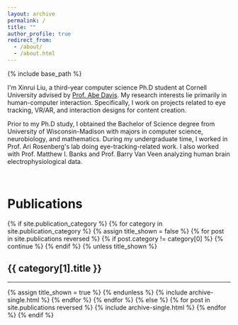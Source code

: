 ```yaml
---
layout: archive
permalink: /
title: ""
author_profile: true
redirect_from: 
  - /about/
  - /about.html
---
```


{% include base_path %}

I'm Xinrui Liu, a third-year computer science Ph.D student at Cornell University advised by [Prof. Abe Davis](https://abedavis.com/). My research interests lie primarily in human-computer interaction. Specifically, I work on projects related to eye tracking, VR/AR, and interaction designs for content creation. 

Prior to my Ph.D study, I obtained the Bachelor of Science degree from University of Wisconsin-Madison with majors in computer science, neurobiology, and mathematics. During my undergraduate time, I worked in Prof. Ari Rosenberg's lab doing eye-tracking-related work. I also worked with Prof. Matthew I. Banks and Prof. Barry Van Veen analyzing human brain electrophysiological data. 

<br/>

# Publications

{% if site.publication_category %}
  {% for category in site.publication_category  %}
    {% assign title_shown = false %}
    {% for post in site.publications reversed %}
      {% if post.category != category[0] %}
        {% continue %}
      {% endif %}
      {% unless title_shown %}
        <h2>{{ category[1].title }}</h2><hr />
        {% assign title_shown = true %}
      {% endunless %}
      {% include archive-single.html %}
    {% endfor %}
  {% endfor %}
{% else %}
  {% for post in site.publications reversed %}
    {% include archive-single.html %}
  {% endfor %}
{% endif %}